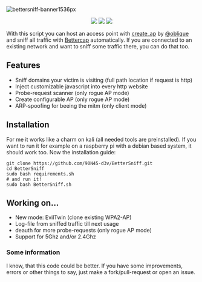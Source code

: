 ![bettersniff-banner1536px](https://user-images.githubusercontent.com/79598596/154769341-1c379aeb-c39e-4c53-9344-8ef8c85b7b92.png)
<p align="center">
  <img src="https://img.shields.io/badge/Ask%20me-anything-1abc9c.svg">
  <img src="https://img.shields.io/github/license/90N45-d3v/BetterSniff.svg">
  <img src="https://img.shields.io/badge/Made%20with-Bash-1f425f.svg">
</p>

With this script you can host an access point with [create_ap](https://github.com/oblique/create_ap) by [@oblique](https://github.com/oblique) and sniff all traffic with [Bettercap](https://www.bettercap.org/) automatically.
If you are connected to an existing network and want to sniff some traffic there, you can do that too.

## Features
- Sniff domains your victim is visiting (full path location if request is http)
- Inject customizable javascript into every http website
- Probe-request scanner (only rogue AP mode)
- Create configurable AP (only rogue AP mode)
- ARP-spoofing for beeing the mitm (only client mode)

## Installation
For me it works like a charm on kali (all needed tools are preinstalled). If you want to run it for example on a raspberry pi with a debian based system, it should work too.
Now the installation guide:
```
git clone https://github.com/90N45-d3v/BetterSniff.git
cd BetterSniff
sudo bash requirements.sh
# and run it!
sudo bash BetterSniff.sh
```

## Working on...
- New mode: EvilTwin (clone existing WPA2-AP)
- Log-file from sniffed traffic till next usage
- deauth for more probe-requests (only rogue AP mode)
- Support for 5Ghz and/or 2.4Ghz

### Some information
I know, that this code could be better. 
If you have some improvements, errors or other things to say, just make a fork/pull-request or open an issue.
